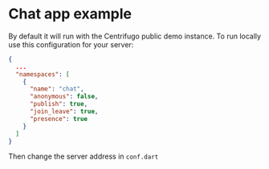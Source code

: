 # Chat app example

By default it will run with the Centrifugo public demo instance. To run locally use this configuration for your server:

```json
{
  ...
  "namespaces": [
    {
      "name": "chat",
      "anonymous": false,
      "publish": true,
      "join_leave": true,
      "presence": true
    }
  ]
}
```

Then change the server address in `conf.dart`
